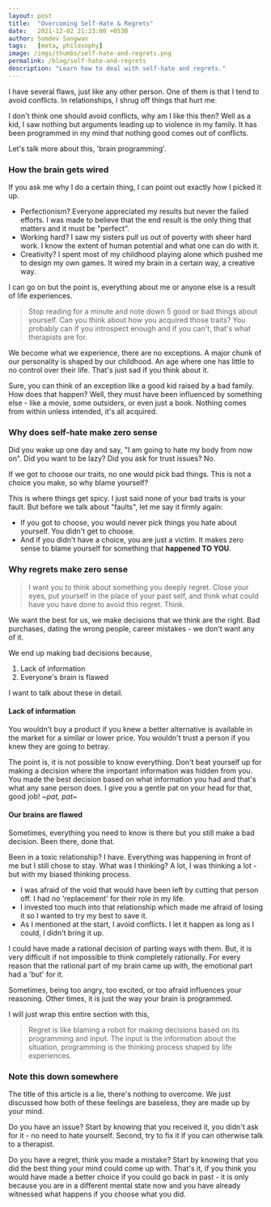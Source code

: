 ```yaml
---
layout: post
title:  "Overcoming Self-Hate & Regrets"
date:   2021-12-02 21:23:00 +0530
author: Somdev Sangwan
tags:   [meta, philosophy]
image: /imgs/thumbs/self-hate-and-regrets.png
permalink: /blog/self-hate-and-regrets
description: "Learn how to deal with self-hate and regrets."  
---
```


I have several flaws, just like any other person. One of them is that I tend to avoid conflicts. In relationships, I shrug off things that hurt me.

I don't think one should avoid conflicts, why am I like this then? Well as a kid, I saw nothing but arguments leading up to violence in my family. It has been programmed in my mind that nothing good comes out of conflicts.

Let's talk more about this, 'brain programming'.

### How the brain gets wired

If you ask me why I do a certain thing, I can point out exactly how I picked it up.

- Perfectionism? Everyone appreciated my results but never the failed efforts. I was made to believe that the end result is the only thing that matters and it must be "perfect".
- Working hard? I saw my sisters pull us out of poverty with sheer hard work. I know the extent of human potential and what one can do with it.
- Creativity? I spent most of my childhood playing alone which pushed me to design my own games. It wired my brain in a certain way, a creative way.

I can go on but the point is, everything about me or anyone else is a result of life experiences.

> Stop reading for a minute and note down 5 good or bad things about yourself. Can you think about how you acquired those traits? You probably can if you introspect enough and if you can't, that's what therapists are for.

We become what we experience, there are no exceptions. A major chunk of our personality is shaped by our childhood. An age where one has little to no control over their life. That's just sad if you think about it.

Sure, you can think of an exception like a good kid raised by a bad family. How does that happen? Well, they must have been influenced by something else - like a movie, some outsiders, or even just a book. Nothing comes from within unless intended, it's all acquired.

### Why does self-hate make zero sense

Did you wake up one day and say, "I am going to hate my body from now on". Did you want to be lazy? Did you ask for trust issues? No.

If we got to choose our traits, no one would pick bad things. This is not a choice you make, so why blame yourself?

This is where things get spicy. I just said none of your bad traits is your fault. But before we talk about "faults", let me say it firmly again:

- If you got to choose, you would never pick things you hate about yourself. You didn't get to choose.
- And if you didn't have a choice, you are just a victim. It makes zero sense to blame yourself for something that **happened TO YOU**.

### Why regrets make zero sense

> I want you to think about something you deeply regret. Close your eyes, put yourself in the place of your past self, and think what could have you have done to avoid this regret. Think.

We want the best for us, we make decisions that we think are the right. Bad purchases, dating the wrong people, career mistakes - we don't want any of it.

We end up making bad decisions because,
1. Lack of information
2. Everyone's brain is flawed

I want to talk about these in detail.

#### Lack of information

You wouldn't buy a product if you knew a better alternative is available in the market for a similar or lower price. You wouldn't trust a person if you knew they are going to betray.

The point is, it is not possible to know everything. Don't beat yourself up for making a decision where the important information was hidden from you. You made the best decision based on what information you had and that's what any sane person does. I give you a gentle pat on your head for that, good job! *\~pat, pat\~*

#### Our brains are flawed

Sometimes, everything you need to know is there but you still make a bad decision. Been there, done that.

Been in a toxic relationship? I have. Everything was happening in front of me but I still chose to stay. What was I thinking? A lot, I was thinking a lot - but with my biased thinking process.

- I was afraid of the void that would have been left by cutting that person off. I had no 'replacement' for their role in my life.
- I invested too much into that relationship which made me afraid of losing it so I wanted to try my best to save it.
- As I mentioned at the start, I avoid conflicts. I let it happen as long as I could, I didn't bring it up.

I could have made a rational decision of parting ways with them. But, it is very difficult if not impossible to think completely rationally. For every reason that the rational part of my brain came up with, the emotional part had a 'but' for it.

Sometimes, being too angry, too excited, or too afraid influences your reasoning. Other times, it is just the way your brain is programmed.

I will just wrap this entire section with this,

> Regret is like blaming a robot for making decisions based on its programming and input. The input is the information about the situation, programming is the thinking process shaped by life experiences.

### Note this down somewhere

The title of this article is a lie, there's nothing to overcome. We just discussed how both of these feelings are baseless, they are made up by your mind.

Do you have an issue? Start by knowing that you received it, you didn't ask for it - no need to hate yourself. Second, try to fix it if you can otherwise talk to a therapist.

Do you have a regret, think you made a mistake? Start by knowing that you did the best thing your mind could come up with. That's it, if you think you would have made a better choice if you could go back in past - it is only because you are in a different mental state now and you have already witnessed what happens if you choose what you did.
